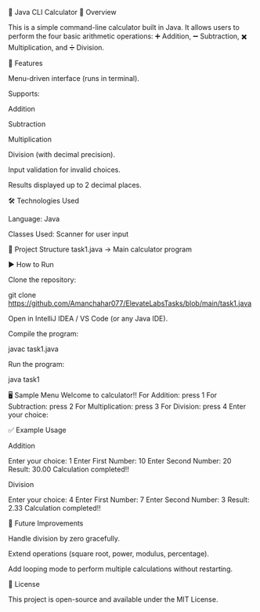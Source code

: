 🧮 Java CLI Calculator
📌 Overview

This is a simple command-line calculator built in Java.
It allows users to perform the four basic arithmetic operations:
➕ Addition, ➖ Subtraction, ✖️ Multiplication, and ➗ Division.

🎯 Features

Menu-driven interface (runs in terminal).

Supports:

Addition

Subtraction

Multiplication

Division (with decimal precision).

Input validation for invalid choices.

Results displayed up to 2 decimal places.

🛠️ Technologies Used

Language: Java

Classes Used: Scanner for user input

📂 Project Structure
task1.java   -> Main calculator program

▶️ How to Run

Clone the repository:

git clone https://github.com/Amanchahar077/ElevateLabsTasks/blob/main/task1.java


Open in IntelliJ IDEA / VS Code (or any Java IDE).

Compile the program:

javac task1.java


Run the program:

java task1

🖥️ Sample Menu
Welcome to calculator!!
For Addition: press 1
For Subtraction: press 2
For Multiplication: press 3
For Division: press 4
Enter your choice:

✅ Example Usage

Addition

Enter your choice: 1
Enter First Number: 10
Enter Second Number: 20
Result: 30.00
Calculation completed!!


Division

Enter your choice: 4
Enter First Number: 7
Enter Second Number: 3
Result: 2.33
Calculation completed!!

🚀 Future Improvements

Handle division by zero gracefully.

Extend operations (square root, power, modulus, percentage).

Add looping mode to perform multiple calculations without restarting.

📜 License

This project is open-source and available under the MIT License.
